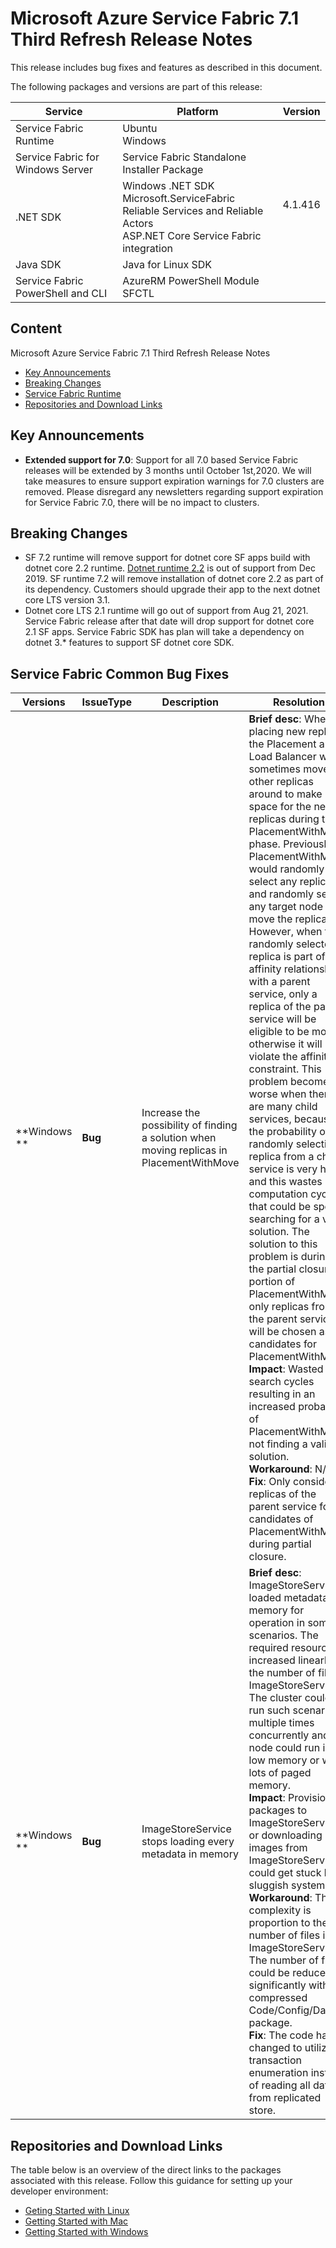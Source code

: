 # Microsoft Azure Service Fabric 7.1 Third Refresh Release Notes

This release includes bug fixes and features as described in this document.

The following packages and versions are part of this release:

| Service | Platform | Version |
|---------|----------|---------|
|Service Fabric Runtime| Ubuntu <br> Windows | <br> |
|Service Fabric for Windows Server|Service Fabric Standalone Installer Package | |
|.NET SDK |Windows .NET SDK <br> Microsoft.ServiceFabric <br> Reliable Services and Reliable Actors <br> ASP.NET Core Service Fabric integration| 4.1.416 <br>  <br> <br>  |
|Java SDK  |Java for Linux SDK  | |
|Service Fabric PowerShell and CLI | AzureRM PowerShell Module  <br> SFCTL |  <br>  |

## Content 

Microsoft Azure Service Fabric 7.1 Third Refresh Release Notes

* [Key Announcements](#key-announcements)
* [Breaking Changes](#breaking-changes)
* [Service Fabric Runtime](#service-fabric-runtime)
* [Repositories and Download Links](#repositories-and-download-links)

## Key Announcements
* **Extended support for 7.0**: Support for all 7.0 based Service Fabric releases will be extended by 3 months until October 1st,2020. We will take measures to ensure support expiration warnings for 7.0 clusters are removed. Please disregard any newsletters regarding support expiration for Service Fabric 7.0, there will be no impact to clusters.

## Breaking Changes
* SF 7.2 runtime will remove support for dotnet core SF apps build with dotnet core 2.2 runtime. [Dotnet runtime 2.2](https://dotnet.microsoft.com/platform/support/policy/dotnet-core) is out of support from Dec 2019. SF runtime 7.2 will remove installation of dotnet core 2.2 as part of its dependency. Customers should upgrade their app to the next dotnet core LTS version 3.1.
* Dotnet core LTS 2.1 runtime will go out of support from Aug 21, 2021. Service Fabric release after that date will drop support for dotnet core 2.1 SF apps. Service Fabric SDK has plan will take a dependency on dotnet 3.* features to support SF dotnet core SDK.

## Service Fabric Common Bug Fixes

| Versions | IssueType | Description | Resolution | 
|-|-|-|-|
| **Windows  ** | **Bug** |Increase the possibility of finding a solution when moving replicas in PlacementWithMove|**Brief desc**: When placing new replicas, the Placement and Load Balancer will sometimes move other replicas around to make space for the new replicas during the PlacementWithMove phase. Previously, PlacementWithMove would randomly select any replica and randomly select any target node to move the replica to. However, when the randomly selected replica is part of an affinity relationship with a parent service, only a replica of the parent service will be eligible to be moved, otherwise it will violate the affinity constraint. This problem becomes worse when there are many child services, because the probability of randomly selecting a replica from a child service is very high and this wastes computation cycles that could be spent searching for a valid solution. The solution to this problem is during the partial closure portion of PlacementWithMove, only replicas from the parent service will be chosen as candidates for PlacementWithMove. <br> **Impact**: Wasted search cycles resulting in an increased probability of PlacementWithMove not finding a valid solution. <br> **Workaround**: N/A <br> **Fix**: Only consider replicas of the parent service for candidates of PlacementWithMove during partial closure.
| **Windows ** | **Bug** |ImageStoreService stops loading every metadata in memory|**Brief desc**: ImageStoreService loaded metadata in memory for operation in some scenarios. The required resource increased linearly to the number of files in ImageStoreService. The cluster could run such scenario multiple times concurrently and the node could run in low memory or with lots of paged memory. <br> **Impact**: Provisioning packages to ImageStoreService or downloading images from ImageStoreService could get stuck by sluggish system. <br> **Workaround**: The complexity is proportion to the number of files in ImageStoreService. The number of files could be reduced significantly with compressed Code/Config/Data package. <br> **Fix**: The code has changed to utilize transaction enumeration instead of reading all data from replicated store.


## Repositories and Download Links
The table below is an overview of the direct links to the packages associated with this release. 
Follow this guidance for setting up your developer environment: 
* [Geting Started with Linux](https://docs.microsoft.com/azure/service-fabric/service-fabric-get-started-linux)
* [Getting Started with Mac](https://docs.microsoft.com/azure/service-fabric/service-fabric-get-started-mac)
* [Getting Started with Windows](https://docs.microsoft.com/azure/service-fabric/service-fabric-get-started)

